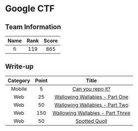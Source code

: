 # Google CTF

## Team Information
| Name  | Rank  | Score |
| :---: | :---: | :---: |
| fi    | 119   | 865   |

## Write-up
| Category | Point | Title                                                                   |
| :-:      | :-:   | :-:                                                                     |
| Mobile   | 5     | [Can you repo it?](./mobile-Can_you_repo_it%3F.md)                      |
| Web      | 25    | [Wallowing Wallabies - Part One](./web-Wallowing_Wallabies-Part_One.md) |
| Web      | 50    | [Wallowing Wallabies - Part Two](./web-Wallowing_Wallabies-Part_Two.md) |
| Web      | 150   | [Wallowing Wallabies - Part Three](#)                                   |
| Web      | 50    | [Spotted Quoll](./web-Spotted_Quoll.md)                                 |

